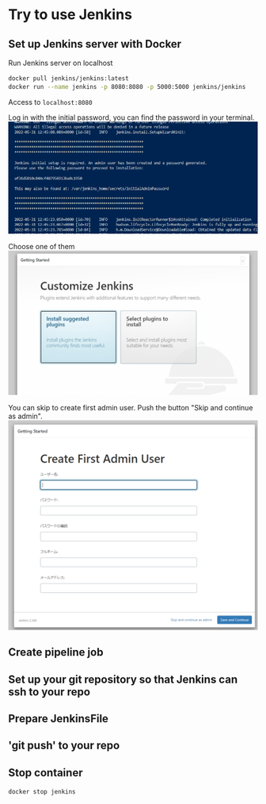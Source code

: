 # Try to use Jenkins

## Set up Jenkins server with Docker

Run Jenkins server on localhost

```bash
docker pull jenkins/jenkins:latest
docker run --name jenkins -p 8080:8080 -p 5000:5000 jenkins/jenkins
```

Access to `localhost:8080`

Log in with the initial password, you can find the password in your terminal.
![bash image](docs/jenkins-initial-access.PNG)

Choose one of them
![customize jenkins](docs/jenkins-customize.PNG)

You can skip to create first admin user. Push the button "Skip and continue as admin".
![create first admin user](docs/jenkins-create-adminUser.PNG)

## Create pipeline job

## Set up your git repository so that Jenkins can ssh to your repo

## Prepare JenkinsFile

## 'git push' to your repo

## Stop container

```bash
docker stop jenkins
```
